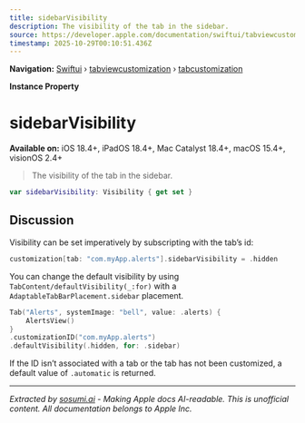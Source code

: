 ```yaml
---
title: sidebarVisibility
description: The visibility of the tab in the sidebar.
source: https://developer.apple.com/documentation/swiftui/tabviewcustomization/tabcustomization/sidebarvisibility
timestamp: 2025-10-29T00:10:51.436Z
---
```


**Navigation:** [Swiftui](/documentation/swiftui) › [tabviewcustomization](/documentation/swiftui/tabviewcustomization) › [tabcustomization](/documentation/swiftui/tabviewcustomization/tabcustomization)

**Instance Property**

# sidebarVisibility

**Available on:** iOS 18.4+, iPadOS 18.4+, Mac Catalyst 18.4+, macOS 15.4+, visionOS 2.4+

> The visibility of the tab in the sidebar.

```swift
var sidebarVisibility: Visibility { get set }
```

## Discussion

Visibility can be set imperatively by subscripting with the tab’s id:

```swift
customization[tab: "com.myApp.alerts"].sidebarVisibility = .hidden
```

You can change the default visibility by using `TabContent/defaultVisibility(_:for)` with a `AdaptableTabBarPlacement.sidebar` placement.

```swift
Tab("Alerts", systemImage: "bell", value: .alerts) {
    AlertsView()
}
.customizationID("com.myApp.alerts")
.defaultVisibility(.hidden, for: .sidebar)
```

If the ID isn’t associated with a tab or the tab has not been customized, a default value of `.automatic` is returned.

---

*Extracted by [sosumi.ai](https://sosumi.ai) - Making Apple docs AI-readable.*
*This is unofficial content. All documentation belongs to Apple Inc.*
